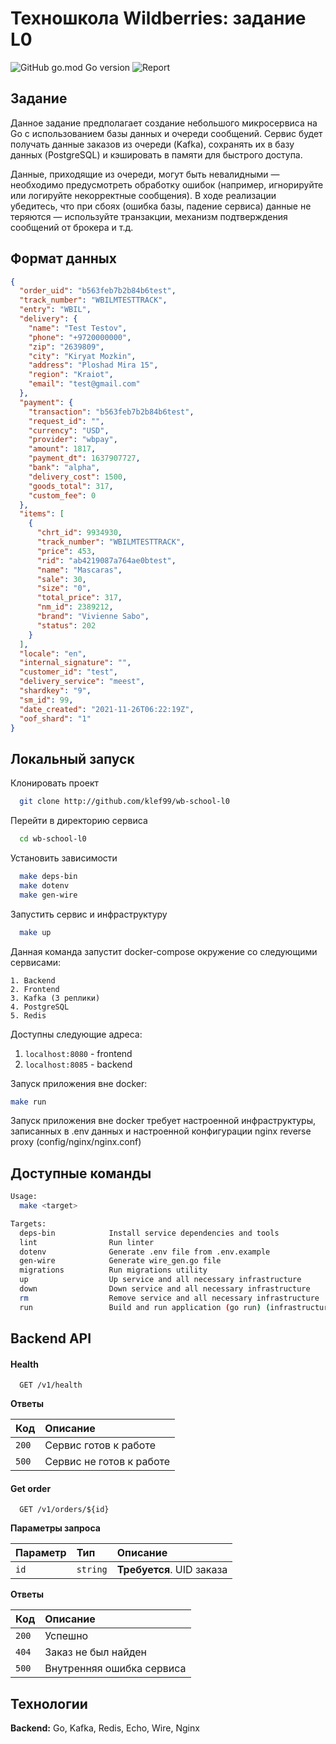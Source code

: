 # Техношкола Wildberries: задание L0

![GitHub go.mod Go version](https://img.shields.io/github/go-mod/go-version/klef99/wb-school-l0)
![Report](https://goreportcard.com/badge/github.com/klef99/wb-school-l0)

## Задание

Данное задание предполагает создание небольшого микросервиса на Go с использованием базы данных и очереди сообщений.
Сервис будет получать данные заказов из очереди (Kafka), сохранять их в базу данных (PostgreSQL) и кэшировать в памяти
для быстрого доступа.

Данные, приходящие из очереди, могут быть невалидными — необходимо предусмотреть обработку ошибок (например, игнорируйте
или логируйте некорректные сообщения). В ходе реализации убедитесь, что при сбоях (ошибка базы, падение сервиса) данные
не теряются — используйте транзакции, механизм подтверждения сообщений от брокера и т.д.

## Формат данных

```json
{
  "order_uid": "b563feb7b2b84b6test",
  "track_number": "WBILMTESTTRACK",
  "entry": "WBIL",
  "delivery": {
    "name": "Test Testov",
    "phone": "+9720000000",
    "zip": "2639809",
    "city": "Kiryat Mozkin",
    "address": "Ploshad Mira 15",
    "region": "Kraiot",
    "email": "test@gmail.com"
  },
  "payment": {
    "transaction": "b563feb7b2b84b6test",
    "request_id": "",
    "currency": "USD",
    "provider": "wbpay",
    "amount": 1817,
    "payment_dt": 1637907727,
    "bank": "alpha",
    "delivery_cost": 1500,
    "goods_total": 317,
    "custom_fee": 0
  },
  "items": [
    {
      "chrt_id": 9934930,
      "track_number": "WBILMTESTTRACK",
      "price": 453,
      "rid": "ab4219087a764ae0btest",
      "name": "Mascaras",
      "sale": 30,
      "size": "0",
      "total_price": 317,
      "nm_id": 2389212,
      "brand": "Vivienne Sabo",
      "status": 202
    }
  ],
  "locale": "en",
  "internal_signature": "",
  "customer_id": "test",
  "delivery_service": "meest",
  "shardkey": "9",
  "sm_id": 99,
  "date_created": "2021-11-26T06:22:19Z",
  "oof_shard": "1"
}
```

## Локальный запуск

Клонировать проект

```bash
  git clone http://github.com/klef99/wb-school-l0
```

Перейти в директорию сервиса

```bash
  cd wb-school-l0
```

Установить зависимости

```bash
  make deps-bin
  make dotenv
  make gen-wire
```

Запустить сервис и инфраструктуру

```bash
  make up
```

Данная команда запустит docker-compose окружение со следующими сервисами:

    1. Backend
    2. Frontend
    3. Kafka (3 реплики)
    4. PostgreSQL
    5. Redis

Доступны следующие адреса:

1. `localhost:8080` - frontend
2. `localhost:8085` - backend

Запуск приложения вне docker:

```bash
make run
```

Запуск приложения вне docker требует настроенной инфраструктуры, записанных в .env данных и настроенной конфигурации
nginx reverse proxy (config/nginx/nginx.conf)

## Доступные команды

```bash
Usage:
  make <target>

Targets:
  deps-bin            Install service dependencies and tools
  lint                Run linter
  dotenv              Generate .env file from .env.example
  gen-wire            Generate wire_gen.go file
  migrations          Run migrations utility
  up                  Up service and all necessary infrastructure
  down                Down service and all necessary infrastructure
  rm                  Remove service and all necessary infrastructure
  run                 Build and run application (go run) (infrastructure should exits)
```

## Backend API

#### Health

```http
  GET /v1/health
```

**Ответы**

| Код   | Описание                 |
|:------|:-------------------------|
| `200` | Сервис готов к работе    |
| `500` | Сервис не готов к работе |

#### Get order

```http
  GET /v1/orders/${id}
```

**Параметры запроса**

| Параметр | Тип      | Описание                  |
|:---------|:---------|:--------------------------|
| `id`     | `string` | **Требуется**. UID заказа |

**Ответы**

| Код   | Описание                  |
|:------|:--------------------------|
| `200` | Успешно                   |
| `404` | Заказ не был найден       |
| `500` | Внутренняя ошибка сервиса |

## Технологии

**Backend:** Go, Kafka, Redis, Echo, Wire, Nginx